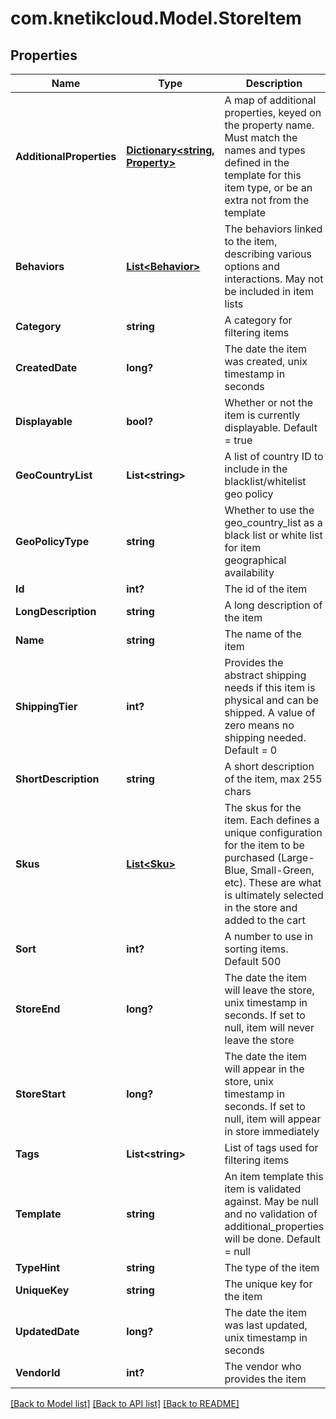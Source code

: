 # com.knetikcloud.Model.StoreItem
## Properties

Name | Type | Description | Notes
------------ | ------------- | ------------- | -------------
**AdditionalProperties** | [**Dictionary&lt;string, Property&gt;**](Property.md) | A map of additional properties, keyed on the property name.  Must match the names and types defined in the template for this item type, or be an extra not from the template | [optional] 
**Behaviors** | [**List&lt;Behavior&gt;**](Behavior.md) | The behaviors linked to the item, describing various options and interactions. May not be included in item lists | [optional] 
**Category** | **string** | A category for filtering items | [optional] 
**CreatedDate** | **long?** | The date the item was created, unix timestamp in seconds | [optional] 
**Displayable** | **bool?** | Whether or not the item is currently displayable.  Default &#x3D; true | [optional] 
**GeoCountryList** | **List&lt;string&gt;** | A list of country ID to include in the blacklist/whitelist geo policy | [optional] 
**GeoPolicyType** | **string** | Whether to use the geo_country_list as a black list or white list for item geographical availability | [optional] 
**Id** | **int?** | The id of the item | [optional] 
**LongDescription** | **string** | A long description of the item | [optional] 
**Name** | **string** | The name of the item | 
**ShippingTier** | **int?** | Provides the abstract shipping needs if this item is physical and can be shipped.  A value of zero means no shipping needed.  Default &#x3D; 0 | [optional] 
**ShortDescription** | **string** | A short description of the item, max 255 chars | [optional] 
**Skus** | [**List&lt;Sku&gt;**](Sku.md) | The skus for the item. Each defines a unique configuration for the item to be purchased (Large-Blue, Small-Green, etc). These are what is ultimately selected in the store and added to the cart | 
**Sort** | **int?** | A number to use in sorting items.  Default 500 | [optional] 
**StoreEnd** | **long?** | The date the item will leave the store, unix timestamp in seconds.  If set to null, item will never leave the store | [optional] 
**StoreStart** | **long?** | The date the item will appear in the store, unix timestamp in seconds.  If set to null, item will appear in store immediately | [optional] 
**Tags** | **List&lt;string&gt;** | List of tags used for filtering items | [optional] 
**Template** | **string** | An item template this item is validated against.  May be null and no validation of additional_properties will be done.  Default &#x3D; null | [optional] 
**TypeHint** | **string** | The type of the item | 
**UniqueKey** | **string** | The unique key for the item | [optional] 
**UpdatedDate** | **long?** | The date the item was last updated, unix timestamp in seconds | [optional] 
**VendorId** | **int?** | The vendor who provides the item | 

[[Back to Model list]](../README.md#documentation-for-models) [[Back to API list]](../README.md#documentation-for-api-endpoints) [[Back to README]](../README.md)

